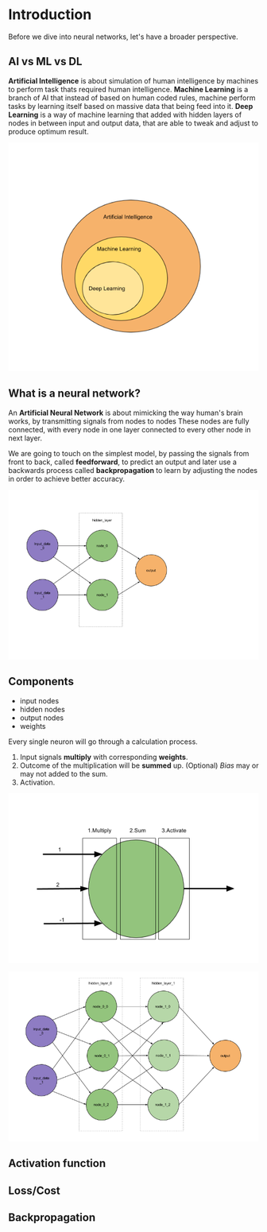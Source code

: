 # Introduction
Before we dive into neural networks, let's have a broader perspective.

## AI vs ML vs DL
**Artificial Intelligence** is about simulation of human intelligence by machines to perform task thats required human intelligence. **Machine Learning** is a branch of AI that instead of based on human coded rules, machine perform tasks by learning itself based on massive data that being feed into it. **Deep Learning** is a way of machine learning that added with hidden layers of nodes in between input and output data, that are able to tweak and adjust to produce optimum result.

![AI vs ML vs DL](/images/chart01.png)

## What is a neural network?
An **Artificial Neural Network** is about mimicking the way human's brain works, by transmitting signals from nodes to nodes  These nodes are fully connected, with every node in one layer connected to every other node in next layer.

We are going to touch on the simplest model, by passing the signals from front to back, called **feedforward**, to predict an output and later use a backwards process called **backpropagation** to learn by adjusting the nodes in order to achieve better accuracy.

![Feedforward model](/images/feedforward.png)

## Components
 * input nodes
 * hidden nodes
 * output nodes
 * weights

Every single neuron will go through a calculation process.
  1. Input signals **multiply** with corresponding **weights**.
  2. Outcome of the multiplication will be **summed** up. (Optional) *Bias* may or may not added to the sum.
  3. Activation.

![A neuron](/images/neuron.png)

![A 'deeper' feedforward example](/images/simple_nn.png)

## Activation function

## Loss/Cost

## Backpropagation
